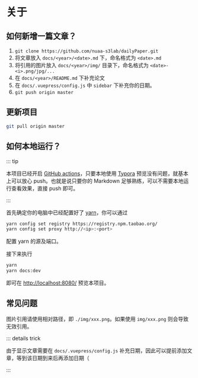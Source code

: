 # 关于

## 如何新增一篇文章？

1. `git clone https://github.com/nuaa-s3lab/dailyPaper.git`
2. 将文章放入 `docs/<year>/<date>.md` 下，命名格式为 `<date>.md`
3. 将引用的图片放入 `docs/<year>/img/` 目录下，命名格式为 `<date>-<i>.png/jpg/...`
4. 在 `docs/<year>/README.md` 下补充论文
5. 在 `docs/.vuepress/config.js` 中 `sidebar` 下补充你的日期。
6. `git push origin master`

## 更新项目

``` bash
git pull origin master
```

## 如何本地运行？

::: tip

本项目已经开启 [GitHub actions](https://github.com/features/actions)，只要本地使用 [Typora](https://typora.io/) 预览没有问题，就基本上可以放心 push。也就是说只要你的 Markdown 足够熟练，可以不需要本地运行查看效果，直接 push 即可。

:::

首先确定你的电脑中已经配置好了 [yarn](https://yarnpkg.com/)，你可以通过

``` bash
yarn config set registry https://registry.npm.taobao.org/
yarn config set proxy http://<ip>:<port>
```

配置 yarn 的源及端口。

接下来执行

```bash
yarn
yarn docs:dev
```

即可在 <http://localhost:8080/> 预览本项目。

## 常见问题

图片引用请使用相对路径，即 `./img/xxx.png`。如果使用 `img/xxx.png` 则会导致无效引用。

::: details trick

由于显示文章需要在 `docs/.vuepress/config.js` 补充日期，因此可以提前添加文章，等到该日期到来后再添加日期（

:::
